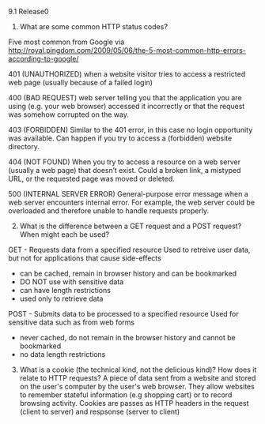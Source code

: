 9.1 Release0

1. What are some common HTTP status codes? 

Five most common from Google via http://royal.pingdom.com/2009/05/06/the-5-most-common-http-errors-according-to-google/

401 (UNAUTHORIZED) when a website visitor tries to access a restricted web page (usually because of a failed login)

400 (BAD REQUEST)
web server telling you that the application you are using (e.g. your web browser) accessed it incorrectly or that the request was somehow corrupted on the way.

403 (FORBIDDEN)
Similar to the 401 error, in this case no login opportunity was available. Can happen if you try to access a (forbidden) website directory.

404 (NOT FOUND)
When you try to access a resource on a web server (usually a web page) that doesn’t exist. Could a broken link, a mistyped URL, or the requested page was moved or deleted.

500 (INTERNAL SERVER ERROR)
General-purpose error message when a web server encounters internal error. For example, the web server could be overloaded and therefore unable to handle requests properly.

2. What is the difference between a GET request and a POST request? When might each be used?

GET - Requests data from a specified resource
Used to retreive user data, but not for applications that cause side-effects
* can be cached, remain in browser history and can be bookmarked
* DO NOT use with sensitive data
* can have length restrictions
* used only to retrieve data

POST - Submits data to be processed to a specified resource
Used for sensitive data such as from web forms
* never cached, do not remain in the browser history and cannot be bookmarked
* no data length restrictions

3. What is a cookie (the technical kind, not the delicious kind)? How does it relate to HTTP requests?
A piece of data sent from a website and stored on the user's computer by the user's web browser. They allow websites to remember stateful information (e.g shopping cart) or to record browsing activity. Cookies are passes as HTTP headers in the request (client to server) and respsonse (server to client)